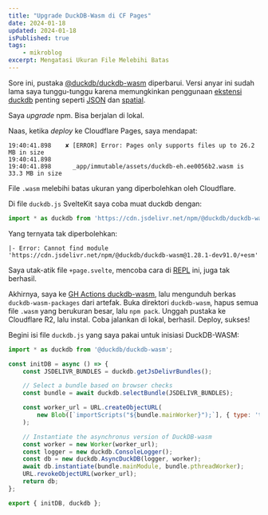 ```yaml
---
title: "Upgrade DuckDB-Wasm di CF Pages"
date: 2024-01-18
updated: 2024-01-18
isPublished: true
tags: 
    - mikroblog
excerpt: Mengatasi Ukuran File Melebihi Batas
---
```


Sore ini, pustaka [@duckdb/duckdb-wasm](https://www.npmjs.com/package/@duckdb/duckdb-wasm) diperbarui. Versi anyar ini sudah lama saya tunggu-tunggu karena memungkinkan penggunaan [ekstensi duckdb](https://duckdb.org/docs/extensions/overview) penting seperti [JSON](https://duckdb.org/docs/extensions/json.html) dan [spatial](https://duckdb.org/docs/extensions/spatial).

Saya *upgrade* npm. Bisa berjalan di lokal. 

Naas, ketika *deploy* ke Cloudflare Pages, saya mendapat:

```
19:40:41.898	✘ [ERROR] Error: Pages only supports files up to 26.2 MB in size
19:40:41.898	
19:40:41.898	  _app/immutable/assets/duckdb-eh.ee0056b2.wasm is 33.3 MB in size
```

File `.wasm` melebihi batas ukuran yang diperbolehkan oleh Cloudflare.

Di file `duckdb.js` SvelteKit saya coba muat duckdb dengan:

```js
import * as duckdb from 'https://cdn.jsdelivr.net/npm/@duckdb/duckdb-wasm@1.28.1-dev91.0/+esm'
```

Yang ternyata tak diperbolehkan:

```error
|- Error: Cannot find module 'https://cdn.jsdelivr.net/npm/@duckdb/duckdb-wasm@1.28.1-dev91.0/+esm'
```

Saya utak-atik file `+page.svelte`, mencoba cara di [REPL](https://svelte.dev/repl/7a7de2ad8f9648bd8ff10929156334c5?version=4.2.9) ini, juga tak berhasil.

Akhirnya, saya ke [GH Actions duckdb-wasm](https://github.com/duckdb/duckdb-wasm/actions/workflows/main.yml), lalu mengunduh berkas `duckdb-wasm-packages` dari artefak.
Buka direktori `duckdb-wasm`, hapus semua file `.wasm` yang berukuran besar, lalu `npm pack`. Unggah pustaka ke Cloudflare R2, lalu instal. Coba jalankan di lokal, berhasil. Deploy, sukses!

Begini isi file `duckdb.js` yang saya pakai untuk inisiasi DuckDB-WASM:

```js
import * as duckdb from '@duckdb/duckdb-wasm';

const initDB = async () => {
	const JSDELIVR_BUNDLES = duckdb.getJsDelivrBundles();

	// Select a bundle based on browser checks
	const bundle = await duckdb.selectBundle(JSDELIVR_BUNDLES);

	const worker_url = URL.createObjectURL(
		new Blob([`importScripts("${bundle.mainWorker}");`], { type: 'text/javascript' })
	);

	// Instantiate the asynchronus version of DuckDB-wasm
	const worker = new Worker(worker_url);
	const logger = new duckdb.ConsoleLogger();
	const db = new duckdb.AsyncDuckDB(logger, worker);
	await db.instantiate(bundle.mainModule, bundle.pthreadWorker);
	URL.revokeObjectURL(worker_url);
	return db;
};

export { initDB, duckdb };
```



